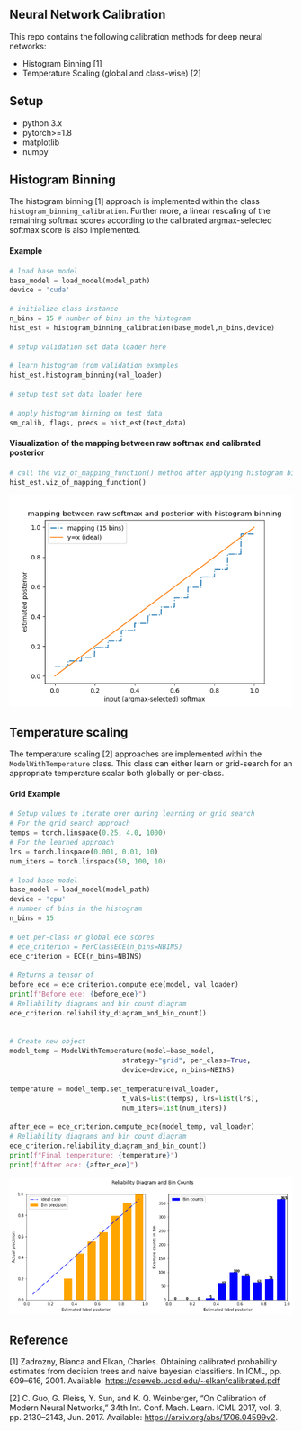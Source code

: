 ## Neural Network Calibration
This repo contains the following calibration methods for deep neural networks:
- Histogram Binning [1]
- Temperature Scaling (global and class-wise) [2]


## Setup
- python 3.x
- pytorch>=1.8
- matplotlib
- numpy

## Histogram Binning
The histogram binning [1] approach is implemented within the class `histogram_binning_calibration`. Further more, a linear rescaling of the remaining
softmax scores according to the calibrated argmax-selected softmax score is also
implemented.

#### Example
```python
# load base model
base_model = load_model(model_path)
device = 'cuda'

# initialize class instance
n_bins = 15 # number of bins in the histogram
hist_est = histogram_binning_calibration(base_model,n_bins,device)

# setup validation set data loader here

# learn histogram from validation examples
hist_est.histogram_binning(val_loader)

# setup test set data loader here

# apply histogram binning on test data
sm_calib, flags, preds = hist_est(test_data)
```

#### Visualization of the mapping between raw softmax and calibrated posterior
```python
# call the viz_of_mapping_function() method after applying histogram binning
hist_est.viz_of_mapping_function()
```
![histogram mapping](./assets/histogram_mapping_viz.png)

## Temperature scaling
The temperature scaling [2] approaches are implemented within the `ModelWithTemperature` class. This class can either learn or grid-search for an appropriate temperature scalar both globally or per-class.

#### Grid Example
```python
# Setup values to iterate over during learning or grid search
# For the grid search approach
temps = torch.linspace(0.25, 4.0, 1000)
# For the learned approach
lrs = torch.linspace(0.001, 0.01, 10)
num_iters = torch.linspace(50, 100, 10)

# load base model
base_model = load_model(model_path)
device = 'cpu'
# number of bins in the histogram
n_bins = 15

# Get per-class or global ece scores
# ece_criterion = PerClassECE(n_bins=NBINS)
ece_criterion = ECE(n_bins=NBINS)

# Returns a tensor of
before_ece = ece_criterion.compute_ece(model, val_loader)
print(f"Before ece: {before_ece}")
# Reliability diagrams and bin count diagram
ece_criterion.reliability_diagram_and_bin_count()


# Create new object
model_temp = ModelWithTemperature(model=base_model,
                            strategy="grid", per_class=True,
                            device=device, n_bins=NBINS)

temperature = model_temp.set_temperature(val_loader,
                            t_vals=list(temps), lrs=list(lrs),
                            num_iters=list(num_iters))

after_ece = ece_criterion.compute_ece(model_temp, val_loader)
# Reliability diagrams and bin count diagram
ece_criterion.reliability_diagram_and_bin_count()
print(f"Final temperature: {temperature}")
print(f"After ece: {after_ece}")
```

![reliability_diagram](./assets/reliability_diagram.png)

## Reference
[1] Zadrozny, Bianca and Elkan, Charles. Obtaining calibrated probability estimates from decision trees and naive bayesian classifiers. In ICML, pp. 609–616, 2001.
Available: https://cseweb.ucsd.edu/~elkan/calibrated.pdf

[2] C. Guo, G. Pleiss, Y. Sun, and K. Q. Weinberger, “On Calibration of Modern Neural Networks,”
34th Int. Conf. Mach. Learn. ICML 2017, vol. 3, pp. 2130–2143, Jun. 2017.
Available: https://arxiv.org/abs/1706.04599v2.
